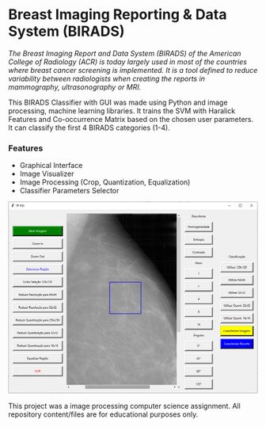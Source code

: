 # Breast Imaging Reporting & Data System (BIRADS)

_The Breast Imaging Report and Data System (BIRADS) of the American College of Radiology (ACR) is today largely used in most of the countries where breast cancer screening is implemented. It is a tool defined to reduce variability between radiologists when creating the reports in mammography, ultrasonography or MRI._

This BIRADS Classifier with GUI was made using Python and image processing, machine learning libraries. It trains the SVM with Haralick Features and Co-occurrence Matrix based on the chosen user parameters. It can classify the first 4 BIRADS categories (1-4).

### Features
* Graphical Interface
* Image Visualizer
* Image Processing (Crop, Quantization, Equalization)
* Classifier Parameters Selector

![Screenshot](static/screenshot.png)

This project was a image processing computer science assignment. All repository content/files are for educational purposes only.
